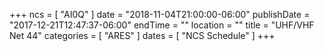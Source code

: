 +++
ncs = [ "AI0Q" ]
date = "2018-11-04T21:00:00-06:00"
publishDate = "2017-12-21T12:47:37-06:00"
endTime = ""
location = ""
title = "UHF/VHF Net 44"
categories = [ "ARES" ]
dates = [ "NCS Schedule" ]
+++

